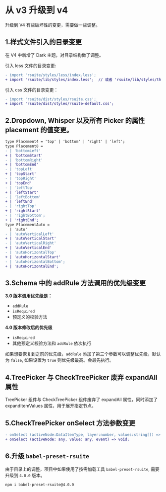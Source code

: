 # 从 v3 升级到 v4


升级到 V4 有些破坏性的变更，需要做一些调整。

## 1.样式文件引入的目录变更

在 V4 中新增了 Dark 主题，对目录结构做了调整。

引入 less 文件的目录变更:

```diff
- import 'rsuite/styles/less/index.less';
+ import 'rsuite/lib/styles/index.less';  // 或者 'rsuite/lib/styles/themes/default/index.less'
```

引入 css 文件的目录变更：

```diff
- import 'rsuite/dist/styles/rsuite.css';
+ import 'rsuite/dist/styles/rsuite-default.css';
```

## 2.Dropdown, Whisper 以及所有 Picker 的属性 placement 的值变更。

```diff
type Placement4 = 'top' | 'bottom' | 'right' | 'left';
type Placement8 =
- | 'bottomLeft'
+ | 'bottomStart'
- | 'bottomRight'
+ | 'bottomEnd'
- | 'topLeft'
+ | 'topStart'
- | 'topRight'
+ | 'topEnd'
- | 'leftTop'
+ | 'leftStart'
- | 'leftBottom'
+ | 'leftEnd'
- | 'rightTop'
+ | 'rightStart'
- | 'rightBottom';
+ | 'rightEnd';
type PlacementAuto =
  | 'auto'
- | 'autoVerticalLeft'
+ | 'autoVerticalStart'
- | 'autoVerticalRight'
+ | 'autoVerticalEnd'
- | 'autoHorizontalTop'
+ | 'autoHorizontalStart'
- | 'autoHorizontalBottom';
+ | 'autoHorizontalEnd';
```

## 3.Schema 中的 addRule 方法调用的优先级变更

**3.0 版本调用优先级是：**

- `addRule`
- `isRequired`
- 预定义的校验方法

**4.0 版本修改后的优先级**

- `isRequired`
- 其他预定义校验方法和 `addRule` 依次执行

如果想要恢复到之前的优先级，`addRule` 添加了第三个参数可以调整优先级，默认为 `false`, 如果设置为 `true` 则优先级最高。会最先执行。

## 4.TreePicker 与 CheckTreePicker 废弃 expandAll 属性

TreePicker 组件与 CheckTreePicker 组件废弃了 expandAll 属性，同时添加了 expandItemValues 属性，用于展开指定节点。

## 5.CheckTreePicker onSelect 方法参数变更

```diff
- onSelect (activeNode:DataItemType, layer:number, values:string[]) => void
+ onSelect (activeNode: any, value: any, event) => void;
```

## 6.升级 `babel-preset-rsuite`

由于目录上的调整，项目中如果使用了按需加载工具 `babel-preset-rsuite`, 需要升级到 `4.0.0` 版本。

```
npm i babel-preset-rsuite@4.0.0
```
